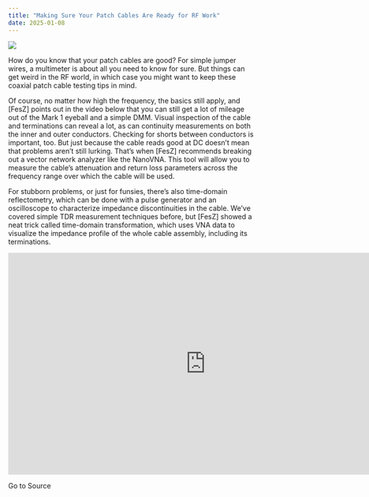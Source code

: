 ```yaml
---
title: "Making Sure Your Patch Cables Are Ready for RF Work"
date: 2025-01-08
---
```


![](https://hackaday.com/wp-content/uploads/2025/01/patch_cables.jpeg?w=800)

How do you know that your patch cables are good? For simple jumper wires, a multimeter is about all you need to know for sure. But things can get weird in the RF world, in which case you might want to keep these coaxial patch cable testing tips in mind.

Of course, no matter how high the frequency, the basics still apply, and \[FesZ\] points out in the video below that you can still get a lot of mileage out of the Mark 1 eyeball and a simple DMM. Visual inspection of the cable and terminations can reveal a lot, as can continuity measurements on both the inner and outer conductors. Checking for shorts between conductors is important, too. But just because the cable reads good at DC doesn’t mean that problems aren’t still lurking. That’s when \[FesZ\] recommends breaking out a vector network analyzer like the NanoVNA. This tool will allow you to measure the cable’s attenuation and return loss parameters across the frequency range over which the cable will be used.

For stubborn problems, or just for funsies, there’s also time-domain reflectometry, which can be done with a pulse generator and an oscilloscope to characterize impedance discontinuities in the cable. We’ve covered simple TDR measurement techniques before, but \[FesZ\] showed a neat trick called time-domain transformation, which uses VNA data to visualize the impedance profile of the whole cable assembly, including its terminations.

<iframe title="Cable Verification Tests" width="800" height="450" src="https://www.youtube.com/embed/LmL1Qj-hGvk?feature=oembed" frameborder="0" allow="accelerometer; autoplay; clipboard-write; encrypted-media; gyroscope; picture-in-picture; web-share" referrerpolicy="strict-origin-when-cross-origin" allowfullscreen></iframe>

Go to Source
